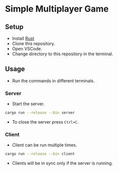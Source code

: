 # Simple Multiplayer Game

## Setup

- Install [Rust](https://www.rust-lang.org/tools/install)
- Clone this repository.
- Open VSCode.
- Change directory to this repository in the terminal.

## Usage

- Run the commands in different terminals.

### Server

- Start the server.

```bash
cargo run --release --bin server
```

- To close the server press `Ctrl+C`.

### Client

- Client can be run multiple times.

```bash
cargo run --release --bin client
```

- Clients will be in sync only if the server is running.
